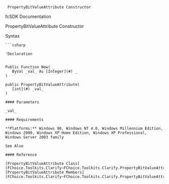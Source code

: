 ﻿     PropertyBitValueAttribute Constructor                                                   

fcSDK Documentation

PropertyBitValueAttribute Constructor

Syntax

```vbnet
```csharp

'Declaration
 

Public Function New( _
   ByVal _val_ As [Integer](#) _
)

public PropertyBitValueAttribute( 
   [int](#) _val_
)

#### Parameters

_val_

#### Requirements

**Platforms:** Windows 98, Windows NT 4.0, Windows Millennium Edition, Windows 2000, Windows XP Home Edition, Windows XP Professional, Windows Server 2003 family

See Also

#### Reference

[PropertyBitValueAttribute Class](FChoice.Toolkits.Clarify~FChoice.Toolkits.Clarify.PropertyBitValueAttribute.md)  
[PropertyBitValueAttribute Members](FChoice.Toolkits.Clarify~FChoice.Toolkits.Clarify.PropertyBitValueAttribute_members.md)